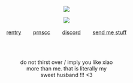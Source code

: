 <p align="center"
  
![](https://komarev.com/ghpvc/?username=deviqnt&color=E094A7&label=crepes)

<p align="center">
<img src="https://file.garden/ZtttMuQF4zKolxd7/bannerblush"/>
</p>
<p align="center"
  
[rentry](https://rentry.co/deviqnt)  　　[prnscc](https://pronouns.cc/@deviqnt)  　　[discord](https://discordid.netlify.app/?id=601029140149174272)  　　[send me stuff](https://deviqntask.straw.page/)

</p>
<br>
<br>
<p align="center">
do not thirst over / imply you like xiao
  <br>
  more than me. that is literally my
  <br>
 sweet husband !!! <3
</p>
